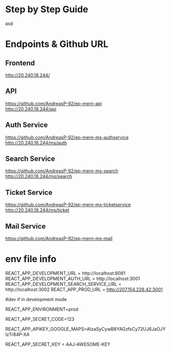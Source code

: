 # Step by Step Guide
asd

# Endpoints & Github URL

## Frontend
http://20.240.18.244/
## API
https://github.com/AndreasP-92/ep-mern-api<br>
http://20.240.18.244/api<br>
## Auth Service
https://github.com/AndreasP-92/ep-mern-ms-authservice<br>
http://20.240.18.244/ms/auth<br>
## Search Service
https://github.com/AndreasP-92/ep-mern-ms-search<br>
http://20.240.18.244/ms/search
## Ticket Service
https://github.com/AndreasP-92/ep-mern-ms-ticketservice<br>
http://20.240.18.244/ms/ticket
## Mail Service
https://github.com/AndreasP-92/ep-mern-ms-mail
# env file info

REACT_APP_DEVELOPMENT_URL = http://localhost:8081
REACT_APP_DEVELOPMENT_AUTH_URL = http://localhost:3001
REACT_APP_DEVELOPMENT_SEARCH_SERVICE_URL = http://localhost:3002
REACT_APP_PROD_URL = http://207.154.228.42:3001

#dev if in development mode

REACT_APP_ENVIRONMENT=prod

REACT_APP_SECRET_CODE=123

REACT_APP_APIKEY_GOOGLE_MAPS=AIzaSyCywB8YAGzfsCy72UJ6JaOJYIzTr84P-XA

REACT_APP_SECRET_KEY = AAJ-AWESOME-KEY


